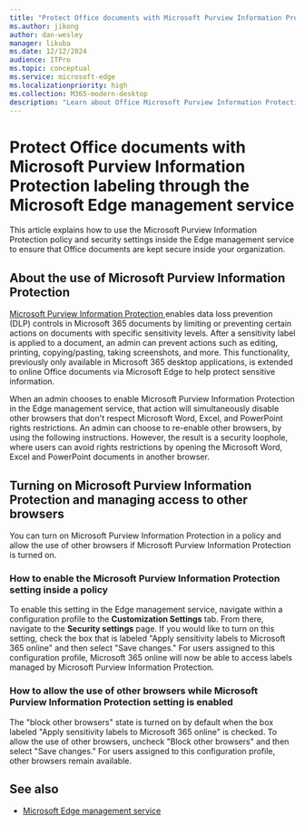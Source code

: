 ```yaml
---
title: "Protect Office documents with Microsoft Purview Information Protection labeling"
ms.author: jikong
author: dan-wesley
manager: likuba
ms.date: 12/12/2024
audience: ITPro
ms.topic: conceptual
ms.service: microsoft-edge
ms.localizationpriority: high
ms.collection: M365-modern-desktop
description: "Learn about Office Microsoft Purview Information Protection labeling through the Microsoft Edge management service "
---
```


# Protect Office documents with Microsoft Purview Information Protection labeling through the Microsoft Edge management service

This article explains how to use the Microsoft Purview Information Protection policy and security settings inside the Edge management service to ensure that Office documents are kept secure inside your organization.

## About the use of Microsoft Purview Information Protection

[Microsoft Purview Information Protection ](/purview/information-protection) enables data loss prevention (DLP) controls in Microsoft 365 documents by limiting or preventing certain actions on documents with specific sensitivity levels. After a sensitivity label is applied to a document, an admin can prevent actions such as editing, printing, copying/pasting, taking screenshots, and more. This functionality, previously only available in Microsoft 365 desktop applications, is extended to online Office documents via Microsoft Edge to help protect sensitive information.  

When an admin chooses to enable Microsoft Purview Information Protection in the Edge management service, that action will simultaneously disable other browsers that don't respect Microsoft Word, Excel, and PowerPoint rights restrictions. An admin can choose to re-enable other browsers, by using the following instructions. However, the result is a security loophole, where users can avoid rights restrictions by opening the Microsoft Word, Excel and PowerPoint documents in another browser.

## Turning on Microsoft Purview Information Protection and managing access to other browsers

You can turn on Microsoft Purview Information Protection in a policy and allow the use of other browsers if Microsoft Purview Information Protection is turned on.

### How to enable the Microsoft Purview Information Protection setting inside a policy

To enable this setting in the Edge management service, navigate within a configuration profile to the **Customization Settings** tab. From there, navigate to the **Security settings** page. If you would like to turn on this setting, check the box that is labeled "Apply sensitivity labels to Microsoft 365 online" and then select "Save changes." For users assigned to this configuration profile, Microsoft 365 online will now be able to access labels managed by Microsoft Purview Information Protection.

### How to allow the use of other browsers while Microsoft Purview Information Protection setting is enabled

The "block other browsers" state is turned on by default when the box labeled "Apply sensitivity labels to Microsoft 365 online" is checked. To allow the use of other browsers, uncheck "Block other browsers" and then select "Save changes." For users assigned to this configuration profile, other browsers remain available.

## See also

- [Microsoft Edge management service](microsoft-edge-management-service.md)
